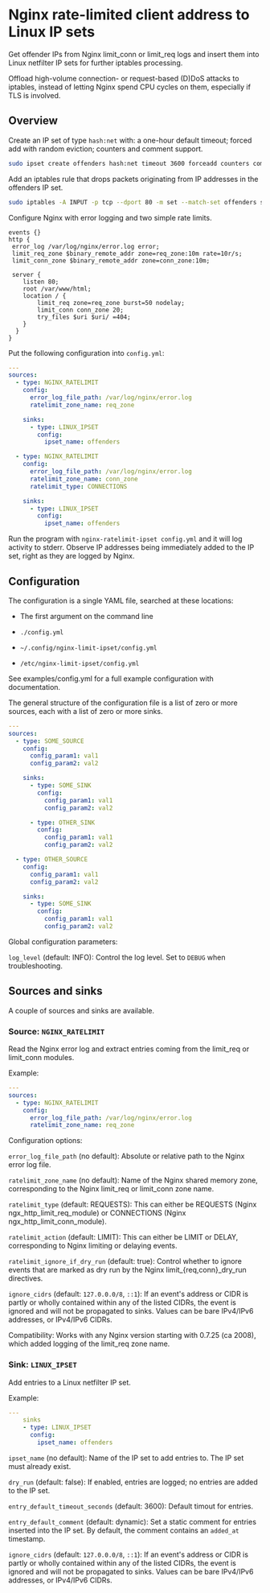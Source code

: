 # Nginx rate-limited client address to Linux IP sets

Get offender IPs from Nginx limit_conn or limit_req logs and insert them into
Linux netfilter IP sets for further iptables processing.

Offload high-volume connection- or request-based (D)DoS attacks to iptables,
instead of letting Nginx spend CPU cycles on them, especially if TLS is
involved.

## Overview

Create an IP set of type `hash:net` with: a one-hour default timeout; forced add
with random eviction; counters and comment support.

```sh
sudo ipset create offenders hash:net timeout 3600 forceadd counters comment
```

Add an iptables rule that drops packets originating from IP addresses in the
offenders IP set.

```sh
sudo iptables -A INPUT -p tcp --dport 80 -m set --match-set offenders src -j DROP
```

Configure Nginx with error logging and two simple rate limits.

```nginx
events {}
http {
 error_log /var/log/nginx/error.log error;
 limit_req_zone $binary_remote_addr zone=req_zone:10m rate=10r/s;
 limit_conn_zone $binary_remote_addr zone=conn_zone:10m;

 server {
    listen 80;
    root /var/www/html;
    location / {
        limit_req zone=req_zone burst=50 nodelay;
        limit_conn conn_zone 20;
        try_files $uri $uri/ =404;
    }
  }
}
```

Put the following configuration into `config.yml`:

```yaml
---
sources:
  - type: NGINX_RATELIMIT
    config:
      error_log_file_path: /var/log/nginx/error.log
      ratelimit_zone_name: req_zone

    sinks:
      - type: LINUX_IPSET
        config:
          ipset_name: offenders

  - type: NGINX_RATELIMIT
    config:
      error_log_file_path: /var/log/nginx/error.log
      ratelimit_zone_name: conn_zone
      ratelimit_type: CONNECTIONS

    sinks:
      - type: LINUX_IPSET
        config:
          ipset_name: offenders
```

Run the program with `nginx-ratelimit-ipset config.yml` and it will log activity
to stderr. Observe IP addresses being immediately added to the IP set, right as
they are logged by Nginx.

## Configuration

The configuration is a single YAML file, searched at these locations:

- The first argument on the command line

- `./config.yml`

- `~/.config/nginx-limit-ipset/config.yml`

- `/etc/nginx-limit-ipset/config.yml`

See examples/config.yml for a full example configuration with documentation.

The general structure of the configuration file is a list of zero or more
sources, each with a list of zero or more sinks.

```yaml
---
sources:
  - type: SOME_SOURCE
    config:
      config_param1: val1
      config_param2: val2

    sinks:
      - type: SOME_SINK
        config:
          config_param1: val1
          config_param2: val2

      - type: OTHER_SINK
        config:
          config_param1: val1
          config_param2: val2

  - type: OTHER_SOURCE
    config:
      config_param1: val1
      config_param2: val2

    sinks:
      - type: SOME_SINK
        config:
          config_param1: val1
          config_param2: val2
```

Global configuration parameters:

`log_level` (default: INFO): Control the log level. Set to `DEBUG` when
troubleshooting.

## Sources and sinks

A couple of sources and sinks are available.

### Source: `NGINX_RATELIMIT`

Read the Nginx error log and extract entries coming from the limit_req or
limit_conn modules.

Example:

```yaml
---
sources:
  - type: NGINX_RATELIMIT
    config:
      error_log_file_path: /var/log/nginx/error.log
      ratelimit_zone_name: req_zone
```

Configuration options:

`error_log_file_path` (no default): Absolute or relative path to the Nginx error
log file.

`ratelimit_zone_name` (no default): Name of the Nginx shared memory zone,
corresponding to the Nginx limit_req or limit_conn zone name.

`ratelimit_type` (default: REQUESTS): This can either be REQUESTS (Nginx
ngx_http_limit_req_module) or CONNECTIONS (Nginx ngx_http_limit_conn_module).

`ratelimit_action` (default: LIMIT): This can either be LIMIT or DELAY,
corresponding to Nginx limiting or delaying events.

`ratelimit_ignore_if_dry_run` (default: true): Control whether to ignore events
that are marked as dry run by the Nginx limit_{req,conn}_dry_run directives.

`ignore_cidrs` (default: `127.0.0.0/8`, `::1`): If an event's address or CIDR is
partly or wholly contained within any of the listed CIDRs, the event is ignored
and will not be propagated to sinks. Values can be bare IPv4/IPv6 addresses, or
IPv4/IPv6 CIDRs.

Compatibility: Works with any Nginx version starting with 0.7.25 (ca 2008),
which added logging of the limit_req zone name.

### Sink: `LINUX_IPSET`

Add entries to a Linux netfilter IP set.

Example:

```yaml
---
    sinks
    - type: LINUX_IPSET
      config:
        ipset_name: offenders
```

`ipset_name` (no default): Name of the IP set to add entries to. The IP set must
already exist.

`dry_run` (default: false): If enabled, entries are logged; no entries are added
to the IP set.

`entry_default_timeout_seconds` (default: 3600): Default timout for entries.

`entry_default_comment` (default: dynamic): Set a static comment for entries
inserted into the IP set. By default, the comment contains an `added_at`
timestamp.

`ignore_cidrs` (default: `127.0.0.0/8`, `::1`): If an event's address or CIDR is
partly or wholly contained within any of the listed CIDRs, the event is ignored
and will not be propagated to sinks. Values can be bare IPv4/IPv6 addresses, or
IPv4/IPv6 CIDRs.
